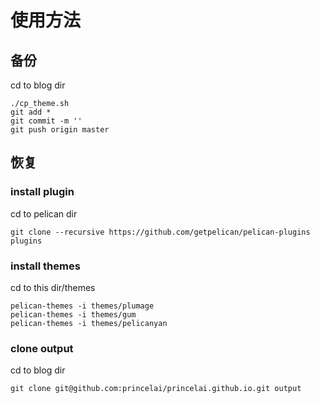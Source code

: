 # 使用方法

## 备份
cd to blog dir
```
./cp_theme.sh
git add *
git commit -m ''
git push origin master
```

## 恢复
### install plugin
cd to pelican dir
```
git clone --recursive https://github.com/getpelican/pelican-plugins plugins
```

### install themes
cd to this dir/themes
```
pelican-themes -i themes/plumage
pelican-themes -i themes/gum
pelican-themes -i themes/pelicanyan
```

### clone output
cd to blog dir
```
git clone git@github.com:princelai/princelai.github.io.git output
```